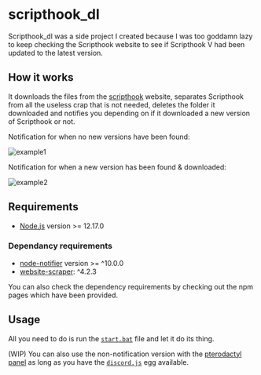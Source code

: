 # scripthook_dl

Scripthook_dl was a side project I created because I was too goddamn lazy to keep checking the Scripthook website to see if Scripthook V had been updated to the latest version.

## How it works

It downloads the files from the [scripthook](http://www.dev-c.com/gtav/scripthookv/) website, separates Scripthook from all the useless crap that is not needed, deletes the folder it downloaded and notifies you depending on if it downloaded a new version of Scripthook or not.

Notification for when no new versions have been found:

![example1](https://uhohstinky.s-ul.eu/DgwCwVF7.png)

Notification for when a new version has been found & downloaded:

![example2](https://uhohstinky.s-ul.eu/lPeYz7Z5.png)

## Requirements

- [Node.js](https://nodejs.org/en/) version >= 12.17.0

### Dependancy requirements

- [node-notifier](https://www.npmjs.com/package/node-notifier) version >= ^10.0.0
- [website-scraper](https://www.npmjs.com/package/website-scraper): ^4.2.3

You can also check the dependency requirements by checking out the npm pages which have been provided.

## Usage

All you need to do is run the [`start.bat`](start.bat) file and let it do its thing.

(WIP) You can also use the non-notification version with the [pterodactyl panel](https://pterodactyl.io/) as long as you have the [`discord.js`](https://github.com/parkervcp/eggs/tree/master/bots/discord/discord.js) egg available.
